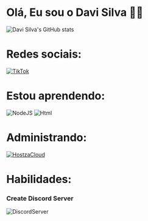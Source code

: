 # Olá, Eu sou o Davi Silva 👋🏻

![Davi Silva's GitHub stats](https://github-readme-stats.vercel.app/api?username=EuDaviS&show_icons=true&theme=radical)

# Redes sociais:

[![TikTok](https://img.shields.io/badge/TikTok-000000?style=for-the-badge&logo=tiktok&logoColor=white)](https://www.tiktok.com/@davi._.silva)

# Estou aprendendo:

![NodeJS](	https://img.shields.io/badge/Node.js-43853D?style=for-the-badge&logo=node.js&logoColor=white)
![Html](	https://img.shields.io/badge/HTML5-E34F26?style=for-the-badge&logo=html5&logoColor=white)

# Administrando:

[![HostzaCloud](https://cdn.discordapp.com/attachments/1077055769633103974/1077695560724779018/Sem_Titulo-1.png)](https://hostza.com.br/index.php?rp=/login)

# Habilidades:

### Create Discord Server
![DiscordServer](	 https://img.shields.io/badge/Discord-7289DA?style=for-the-badge&logo=discord&logoColor=white)
